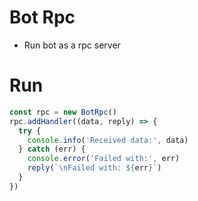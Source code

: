 # Bot Rpc
- Run bot as a rpc server

# Run
```js
const rpc = new BotRpc()
rpc.addHandler((data, reply) => {
  try {
    console.info('Received data:', data)
  } catch (err) {
    console.error('Failed with:', err)
    reply(`\nFailed with: ${err}`)
  }
})
```
